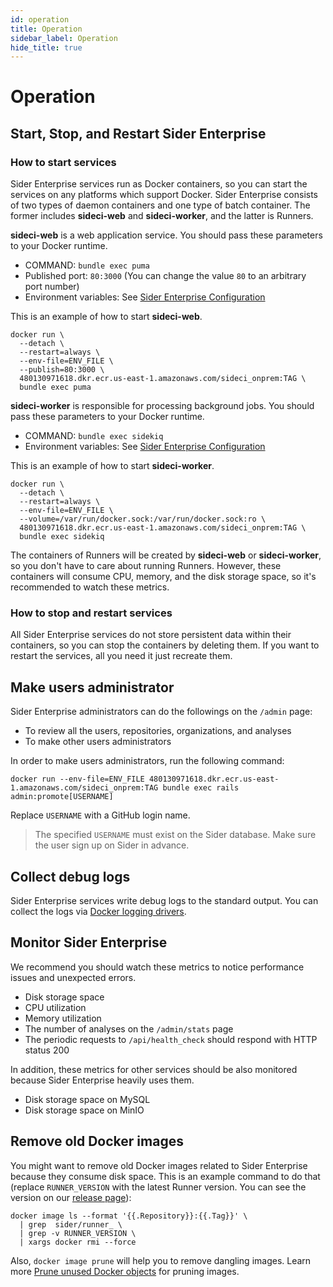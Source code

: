 ```yaml
---
id: operation
title: Operation
sidebar_label: Operation
hide_title: true
---
```


# Operation

## Start, Stop, and Restart Sider Enterprise

### How to start services

Sider Enterprise services run as Docker containers, so you can start the services on any platforms which support Docker. Sider Enterprise consists of two types of daemon containers and one type of batch container. The former includes **sideci-web** and **sideci-worker**, and the latter is Runners.

**sideci-web** is a web application service. You should pass these parameters to your Docker runtime.

- COMMAND: `bundle exec puma`
- Published port: `80:3000` (You can change the value `80` to an arbitrary port number)
- Environment variables: See [Sider Enterprise Configuration](./config.md)

This is an example of how to start **sideci-web**.

```console
docker run \
  --detach \
  --restart=always \
  --env-file=ENV_FILE \
  --publish=80:3000 \
  480130971618.dkr.ecr.us-east-1.amazonaws.com/sideci_onprem:TAG \
  bundle exec puma
```

**sideci-worker** is responsible for processing background jobs. You should pass these parameters to your Docker runtime.

- COMMAND: `bundle exec sidekiq`
- Environment variables: See [Sider Enterprise Configuration](./config.md)

This is an example of how to start **sideci-worker**.

```console
docker run \
  --detach \
  --restart=always \
  --env-file=ENV_FILE \
  --volume=/var/run/docker.sock:/var/run/docker.sock:ro \
  480130971618.dkr.ecr.us-east-1.amazonaws.com/sideci_onprem:TAG \
  bundle exec sidekiq
```

The containers of Runners will be created by **sideci-web** or **sideci-worker**, so you don't have to care about running Runners. However, these containers will consume CPU, memory, and the disk storage space, so it's recommended to watch these metrics.

### How to stop and restart services

All Sider Enterprise services do not store persistent data within their containers, so you can stop the containers by deleting them. If you want to restart the services, all you need it just recreate them.

## Make users administrator

Sider Enterprise administrators can do the followings on the `/admin` page:

- To review all the users, repositories, organizations, and analyses
- To make other users administrators

In order to make users administrators, run the following command:

```console
docker run --env-file=ENV_FILE 480130971618.dkr.ecr.us-east-1.amazonaws.com/sideci_onprem:TAG bundle exec rails admin:promote[USERNAME]
```

Replace `USERNAME` with a GitHub login name.

> The specified `USERNAME` must exist on the Sider database. Make sure the user sign up on Sider in advance.

## Collect debug logs

Sider Enterprise services write debug logs to the standard output. You can collect the logs via [Docker logging drivers](https://docs.docker.com/config/containers/logging/configure/).

## Monitor Sider Enterprise

We recommend you should watch these metrics to notice performance issues and unexpected errors.

- Disk storage space
- CPU utilization
- Memory utilization
- The number of analyses on the `/admin/stats` page
- The periodic requests to `/api/health_check` should respond with HTTP status 200

In addition, these metrics for other services should be also monitored because Sider Enterprise heavily uses them.

- Disk storage space on MySQL
- Disk storage space on MinIO

## Remove old Docker images

You might want to remove old Docker images related to Sider Enterprise because they consume disk space. This is an example command to do that (replace `RUNNER_VERSION` with the latest Runner version. You can see the version on our [release page](./releases/index.md)):

```console
docker image ls --format '{{.Repository}}:{{.Tag}}' \
  | grep  sider/runner_ \
  | grep -v RUNNER_VERSION \
  | xargs docker rmi --force
```

Also, `docker image prune` will help you to remove dangling images. Learn more [Prune unused Docker objects](https://docs.docker.com/config/pruning/) for pruning images.
